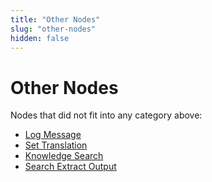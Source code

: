 ```yaml
---
title: "Other Nodes"
slug: "other-nodes"
hidden: false
---
```


# Other Nodes

Nodes that did not fit into any category above:

- [Log Message](log-message.md)
- [Set Translation](set-rating.md)
- [Knowledge Search](knowledge-search.md)
- [Search Extract Output](search-extract-output.md)
